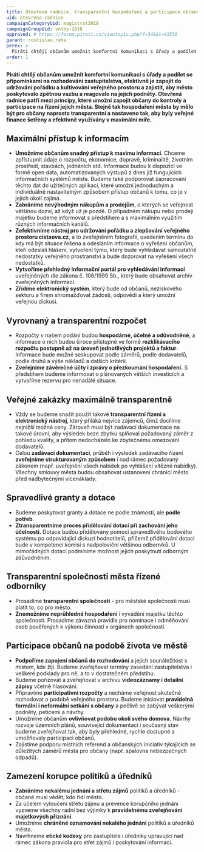 ```yaml
---
title: Otevřená radnice, transparentní hospodaření a participace občanů
uid: otevrena-radnice
campaignCategoryUid: magistrat2018
campaignGroupUid: volby-2018
approved: # https://forum.pirati.cz/viewtopic.php?f=349&t=41530
garant: rostislav.reha
perex: >
  Piráti chtějí občanům umožnit komfortní komunikaci s úřady a podílet se připomínkami na rozhodování zastupitelstva, efektivně je zapojit do udržování pořádku a kultivování veřejného prostoru a zajistit, aby město poskytovalo zpětnou vazbu a reagovalo na jejich podněty. Otevřená radnice patří mezi principy, které umožní zapojit občany do kontroly a participace na řízení jejich města. Stejně tak hospodaření města by mělo být pro občany naprosto transparentní a nastaveno tak, aby byly veřejné finance šetřeny a efektivně využívány v maximální míře.
order: 1
---
```


**Piráti chtějí občanům umožnit komfortní komunikaci s úřady a podílet se připomínkami na rozhodování zastupitelstva, efektivně je zapojit do udržování pořádku a kultivování veřejného prostoru a zajistit, aby město poskytovalo zpětnou vazbu a reagovalo na jejich podněty. Otevřená radnice patří mezi principy, které umožní zapojit občany do kontroly a participace na řízení jejich města. Stejně tak hospodaření města by mělo být pro občany naprosto transparentní a nastaveno tak, aby byly veřejné finance šetřeny a efektivně využívány v maximální míře.**

## Maximální přístup k informacím

<ul>
  <li><b>Umožníme občanům snadný přístup k maximu informací</b>. Chceme zpřístupnit údaje o rozpočtu, ekonomice, dopravě, kriminalitě, životním prostředí, stavbách, jednáních atd. Informace budou k dispozici ve formě open data, automatizovaných výstupů z dnes již fungujících informačních systémů města. Budeme také podporovat zapracování těchto dat do užitečných aplikací, které umožní jednoduchým a individuálně nastavitelným způsobem přístup občanů k tomu, co je v jejich okolí zajímá.</li>
  <li><b>Zabráníme nevýhodným nákupům a prodejům</b>, o kterých se veřejnost většinou dozví, až když už je pozdě. O případném nákupu nebo prodeji majetku budeme informovat s předstihem a s maximálním využitím různých informačních kanálů.</li>
  <li><b>Zefektivníme nástroj pro udržování pořádku a zlepšování veřejného prostoru cistaova.cz</b>, a to zveřejněním fotografií, uvedením termínu do kdy má být situace řešena a odesláním informace o vyřešení občanům, kteří odeslali hlášení, vytvoření týmu, který bude vyhledávat samostatně nedostatky veřejného prostranství a bude dozorovat na vyřešení všech nedostatků.</li>
  <li><b>Vytvoříme přehledný informační portál pro vyhledávání informací</b> uveřejněných dle zákona č. 106/1999 Sb., který bude obsahovat archiv zveřejněných informací.</li>
  <li><b>Zřídíme elektronický systém</b>, který bude od občanů, neziskového sektoru a firem shromažďovat žádosti, odpovědi a který umožní veřejnou diskusi.</li>
</ul>

## Vyrovnaný a transparentní rozpočet

<ul>
  <li>Rozpočty v našem podání budou <b>hospodárné, účelné a odůvodněné</b>, a informace o nich budou široce přístupné ve formě <b>rozklikávacího rozpočtu postupně až na úroveň jednotlivých projektů a faktur</b>. Informace bude možné seskupovat podle záměrů, podle dodavatelů, podle druhů a výše nákladů a dalších kritérií.</li>
  <li><b>Zveřejníme závěrečné účty i zprávy o přezkoumání hospodaření.</b> S předstihem budeme informovat o plánovaných větších investicích a vytvoříme rezervu pro nenadálé situace.</li>
</ul>

## Veřejné zakázky maximálně transparentně

<ul>
  <li>Vždy se budeme snažit použít takové <b>transparentní řízení a elektronický nástroj</b>, který přiláká nejvíce zájemců, čímž docílíme nejnižší možné ceny. Zároveň musí být zadávací dokumentace na takové úrovni, aby výsledek beze zbytku splňoval požadovaný záměr z pohledu kvality, a přitom nedocházelo ke zbytečnému omezování dodavatelů.</li>
  <li>Celou <b>zadávací dokumentaci</b>, průběh i výsledek zadávacího řízení <b>zveřejníme strukturovaným způsobem</b> i nad rámec požadovaný zákonem (např. uveřejnění všech nabídek po vyhlášení vítězné nabídky). Všechny smlouvy města budou obsahovat ustanovení chránící město před nadbytečnými vícenáklady.</li>
</ul>

## Spravedlivé granty a dotace

<ul>
  <li>Budeme poskytovat granty a dotace ne podle známostí, ale <b>podle potřeb</b>.</li>
  <li><b>Ztransparentníme proces přidělování dotací při zachování jeho účelnosti.</b> Dotace budou přidělovány pomocí spravedlivého bodového systému po odpovídající diskuzi hodnotitelů, přičemž přidělování dotací bude v kompetenci komisí s nadpoloviční většinou odborníků. U mimořádných dotací podmíníme možnost jejich poskytnutí odborným zdůvodněním.</li>
</ul>

## Transparentní společnosti města řízené odborníky

<ul>
  <li>Prosadíme <b>transparentní společnosti</b> - pro městské společnosti musí platit to, co pro město.</li>
  <li><b>Znemožníme neprůhledné hospodaření</b> i vyvádění majetku těchto společností. Prosadíme závazná pravidla pro nominace i odměňování osob pověřených k výkonu činností v orgánech společností.</li>
</ul>

## Participace občanů na podobě života ve městě

<ul>
  <li><b>Podpoříme zapojení občanů do rozhodování</b> a jejich sounáležitost s místem, kde žijí. Budeme zveřejňovat termíny zasedání zastupitelstva i veškeré podklady pro ně, a to v dostatečném předstihu.</li>
  <li>Budeme pořizovat a zveřejňovat v archivu <b>videozáznamy i detailní zápisy</b> včetně hlasování.</li>
  <li>Připravíme <b>participativní rozpočty</b> a necháme veřejnost skutečně rozhodovat o podobě veřejného prostoru.
Budeme iniciovat <b>pravidelná formální i neformální setkání s občany</b> a pečlivě se zabývat veškerými podněty, peticemi a návrhy.</li>
  <li>Umožníme občanům <b>ovlivňovat podobu okolí svého domova</b>. Návrhy rozvoje územních plánů, související dokumentaci i současný stav budeme zveřejňovat tak, aby byly přehledné, rychle dostupné a umožňovaly participaci občanů.</li>
  <li>Zajistíme podporu místních referend a občanských iniciativ týkajících se důležitých záměrů města pro občany (např. spalovna nebezpečných odpadů).</li>
</ul>

## Zamezení korupce politiků a úředníků

<ul>
  <li><b>Zabráníme nekalému jednání a střetu zájmů</b> politiků a úředníků - občané musí vědět, kdo řídí město.</li>
  <li>Za účelem vyloučení střetu zájmu a prevence korupčního jednání vyzveme všechny radní bez výjimky k <b>pravidelnému zveřejňování majetkových přiznání</b>.</li>
  <li>Umožníme <b>chráněné oznamování nekalého jednání</b> politiků a úředníků města.</li>
  <li>Navrhneme <b>etické kodexy</b> pro zastupitele i úředníky upravující nad rámec zákona pravidla pro střet zájmů i poskytování informací.</li>
</ul>
